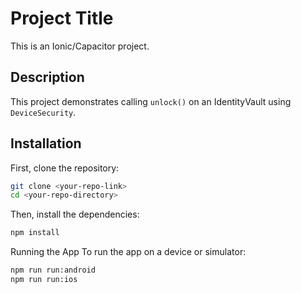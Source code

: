 # Project Title

This is an Ionic/Capacitor project.

## Description

This project demonstrates calling `unlock()` on an IdentityVault using `DeviceSecurity`.

## Installation

First, clone the repository:

```bash
git clone <your-repo-link>
cd <your-repo-directory>
```

Then, install the dependencies:

```bash
npm install
```

Running the App
To run the app on a device or simulator:

```bash
npm run run:android
npm run run:ios
```
